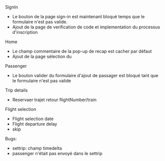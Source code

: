 SignIn
- Le bouton de la page sign-in est maintenant bloqué temps que le formulaire n'est pas valide.
- Ajout de la page de verification de code et implementation du processus d'inscription

Home
- Le champ commentaire de la pop-up de recap est cacher par défaut
- Ajout de la page sélection du 

Passenger
- Le bouton valider du formulaire d'ajout de passager est bloqué tant que le formulaire n'est pas valide

Trip details
- Reservaer trajet retour flightNumber/train

Flight selection
- Flight selection date
- Flight departure delay
- skip

Bugs:
- settrip: champ timedelta
- passenger n'était pas envoyé dans le settrip
